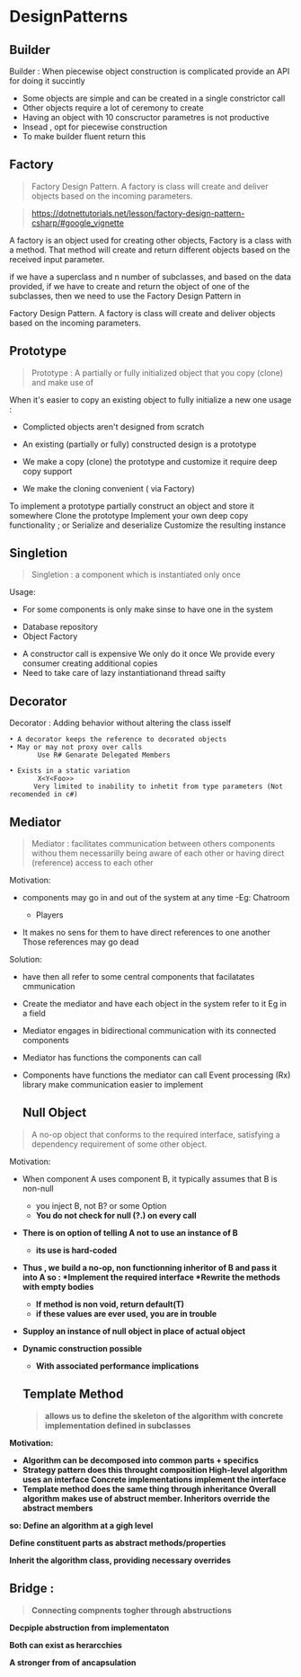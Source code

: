 # DesignPatterns

## Builder 
Builder : When piecewise object construction is complicated provide an API for doing it succintly

- Some objects are simple and can be created in a single constrictor call
- Other objects require a lot of ceremony to create 
- Having an object with 10 conscructor parametres is not productive
- Insead , opt for piecewise construction
- To make builder fluent return this


## Factory
> Factory Design Pattern. A factory is class will create and deliver objects based on the incoming parameters.

> https://dotnettutorials.net/lesson/factory-design-pattern-csharp/#google_vignette

A factory is an object used for creating other objects,
Factory is a class with a method. That method will create and return different objects based on the received input parameter.

if we have a superclass and n number of subclasses, and based on the data provided, if we have to create and return the object of one of the subclasses, then we need to use the Factory Design Pattern in

Factory Design Pattern. A factory is class will create and deliver  objects based on the incoming parameters.

## Prototype 

> Prototype : A partially or fully initialized object that you copy (clone) and make use of

When it's easier to copy an existing object to fully initialize a new one
usage :

* Complicted objects aren't designed from scratch

* An existing (partially or fully) constructed design is a prototype
* We make a copy (clone) the prototype and customize it require deep copy support
* We make the cloning convenient ( via Factory)

To implement a prototype partially construct an object and store it somewhere
Clone the prototype
Implement your own deep copy functionality ; or
Serialize and deserialize
Customize the resulting instance

## Singletion 

> Singletion : a component which is instantiated only once

Usage:
- For some components is only make sinse to have one in the system
 * Database repository
 * Object Factory

- A constructor call is expensive
  We only do it once
  We provide every consumer creating additional copies
- Need to take care of lazy instantiationand thread saifty

## Decorator 

Decorator : Adding behavior without altering the class isself

	• A decorator keeps the reference to decorated objects
	• May or may not proxy over calls
           Use R# Genarate Delegated Members

	• Exists in a static variation 
           X<Y<Foo>>
          Very limited to inability to inhetit from type parameters (Not recomended in c#)


## Mediator 

> Mediator : facilitates communication between others components
> withou them necessarilly being aware of each other or having direct (reference)
> access to each other

Motivation:

* components may go in and out of the system at any time
  -Eg: Chatroom
  - Players

* It makes no sens for them to have direct references to one another 
  Those references may go dead

Solution:

* have then all refer to some central components that facilatates
cmmunication

* Create the mediator and have each object in the system refer to it
Eg in a field

* Mediator engages in bidirectional communication
with its connected components

* Mediator has functions the components can call
* Components have functions the mediator can call
  Event processing (Rx) library make communication easier to implement


  ## Null Object 
> A no-op object that conforms to the required interface,
> satisfying a dependency requirement of some other object.

Motivation:

* When component A uses component B, it typically assumes
that B is non-null
   - you inject B, not B? or some Option<B>
   - You do not check for null (?.) on every call

* There is on option of telling A not to use an instance of B 
   - its use is hard-coded

* Thus , we build a no-op, non functionning inheritor of B and pass it into A
so :
*Implement the required interface
*Rewrite the methods with empty bodies
  - If method is non void, return default(T)
  - if these values are ever used, you are in trouble
* Supploy an instance of null object in place of actual object
* Dynamic construction possible
   - With associated performance implications

  ## Template Method
  
  > allows us to define the skeleton of the algorithm with concrete implementation defined in subclasses

Motivation: 
* Algorithm can be decomposed into common parts + specifics
* Strategy pattern does this throught composition
  High-level algorithm uses an interface
  Concrete implementations implement the interface
* Template method does the same thing through inheritance
  Overall algorithm makes use of abstruct member.
  Inheritors override the abstract members

so:
Define an algorithm at a gigh level

Define constituent parts as abstract methods/properties

Inherit the algorithm class, providing necessary overrides


## Bridge :

> Connecting compnents togher through abstructions

Decpiple abstruction from implementaton

Both can exist as herarcchies

A stronger from of ancapsulation


